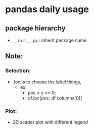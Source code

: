 # pandas daily usage

## package hierarchy

- `__init__.py` : inherit package name 

## Note: 
### Selection:
- .loc is to choose the label things, 
    - ex: 
        - pos = y == 0;
        - df.loc[pos, df.columns[0]] 

### Plot:
- 2D scatter plot with different legend